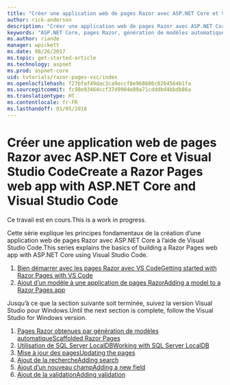 ```yaml
---
title: "Créer une application web de pages Razor avec ASP.NET Core et Visual Studio Code"
author: rick-anderson
description: "Créer une application web de pages Razor avec ASP.NET Core et EF Core."
keywords: "ASP.NET Core, pages Razor, génération de modèles automatique, Entity Framework Core, EF, EF Core, base de données, Code, Visual Studio Code"
ms.author: riande
manager: wpickett
ms.date: 08/26/2017
ms.topic: get-started-article
ms.technology: aspnet
ms.prod: aspnet-core
uid: tutorials/razor-pages-vsc/index
ms.openlocfilehash: f27bfaf49dac3ca9eccf8e968606c0264564b1fa
ms.sourcegitcommit: fc98e93464ccf37d9904e89a71cdddbd4bbdb86a
ms.translationtype: HT
ms.contentlocale: fr-FR
ms.lasthandoff: 01/05/2018
---
```

# <a name="create-a-razor-pages-web-app-with-aspnet-core-and-visual-studio-code"></a><span data-ttu-id="71674-104">Créer une application web de pages Razor avec ASP.NET Core et Visual Studio Code</span><span class="sxs-lookup"><span data-stu-id="71674-104">Create a Razor Pages web app with ASP.NET Core and Visual Studio Code</span></span>

<span data-ttu-id="71674-105">Ce travail est en cours.</span><span class="sxs-lookup"><span data-stu-id="71674-105">This is a work in progress.</span></span>

<span data-ttu-id="71674-106">Cette série explique les principes fondamentaux de la création d’une application web de pages Razor avec ASP.NET Core à l’aide de Visual Studio Code.</span><span class="sxs-lookup"><span data-stu-id="71674-106">This series explains the basics of building a Razor Pages web app with ASP.NET Core using Visual Studio Code.</span></span>

1. [<span data-ttu-id="71674-107">Bien démarrer avec les pages Razor avec VS Code</span><span class="sxs-lookup"><span data-stu-id="71674-107">Getting started with Razor Pages with VS Code</span></span>](xref:tutorials/razor-pages-vsc/razor-pages-start)
1. [<span data-ttu-id="71674-108">Ajout d’un modèle à une application de pages Razor</span><span class="sxs-lookup"><span data-stu-id="71674-108">Adding a model to a Razor Pages app</span></span>](xref:tutorials/razor-pages-vsc/model)

<span data-ttu-id="71674-109">Jusqu’à ce que la section suivante soit terminée, suivez la version Visual Studio pour Windows.</span><span class="sxs-lookup"><span data-stu-id="71674-109">Until the next section is complete, follow the Visual Studio for Windows version.</span></span>


1. [<span data-ttu-id="71674-110">Pages Razor obtenues par génération de modèles automatique</span><span class="sxs-lookup"><span data-stu-id="71674-110">Scaffolded Razor Pages</span></span>](xref:tutorials/razor-pages/page)
1. [<span data-ttu-id="71674-111">Utilisation de SQL Server LocalDB</span><span class="sxs-lookup"><span data-stu-id="71674-111">Working with SQL Server LocalDB</span></span>](xref:tutorials/razor-pages/sql)
1. [<span data-ttu-id="71674-112">Mise à jour des pages</span><span class="sxs-lookup"><span data-stu-id="71674-112">Updating the pages</span></span>](xref:tutorials/razor-pages/da1)
1. [<span data-ttu-id="71674-113">Ajout de la recherche</span><span class="sxs-lookup"><span data-stu-id="71674-113">Adding search</span></span>](xref:tutorials/razor-pages/search)
1. [<span data-ttu-id="71674-114">Ajout d’un nouveau champ</span><span class="sxs-lookup"><span data-stu-id="71674-114">Adding a new field</span></span>](xref:tutorials/razor-pages/new-field)
1. [<span data-ttu-id="71674-115">Ajout de la validation</span><span class="sxs-lookup"><span data-stu-id="71674-115">Adding validation</span></span>](xref:tutorials/razor-pages/validation)
